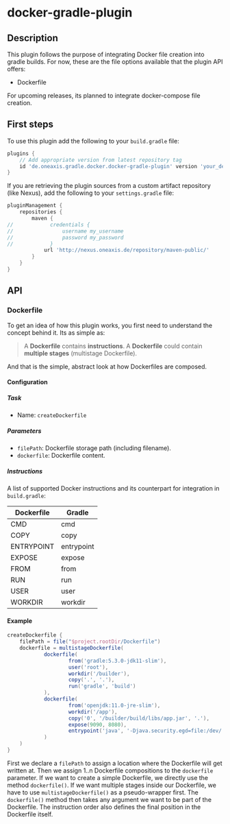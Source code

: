 # docker-gradle-plugin

## Description
This plugin follows the purpose of integrating Docker file creation into gradle
builds. For now, these are the file options available that the plugin API offers:
- Dockerfile

For upcoming releases, its planned to integrate docker-compose file creation.

## First steps
To use this plugin add the following to your `build.gradle` file:

```groovy
plugins {
    // Add appropriate version from latest repository tag
    id 'de.oneaxis.gradle.docker.docker-gradle-plugin' version 'your_desired_version'
}
```

If you are retrieving the plugin sources from a custom artifact repository 
(like Nexus), add the following to your `settings.gradle` file: 

``` groovy
pluginManagement {
    repositories {
        maven {
//            credentials {
//                username my_username
//                password my_password
//            }
            url 'http://nexus.oneaxis.de/repository/maven-public/'
        }
    }
}
```

## API
### Dockerfile
To get an idea of how this plugin works, you first need to understand the concept 
behind it. Its as simple as: 

> A __Dockerfile__ contains __instructions__. A __Dockerfile__ could
contain __multiple stages__ (multistage Dockerfile).

And that is the simple, abstract look at how Dockerfiles are composed.

#### Configuration
##### Task
- Name: `createDockerfile`

##### Parameters
- `filePath`: Dockerfile storage path (including filename).
- `dockerfile`: Dockerfile content.

##### Instructions
A list of supported Docker instructions and its counterpart for integration in 
`build.gradle`:

| Dockerfile 	| Gradle            	|
|------------	|-------------------	|
| CMD        	| cmd        	        |
| COPY       	| copy       	        |
| ENTRYPOINT 	| entrypoint 	        |
| EXPOSE     	| expose     	        |
| FROM       	| from       	        |
| RUN        	| run        	        |
| USER       	| user       	        |
| WORKDIR    	| workdir    	        |

#### Example
```groovy
createDockerfile {
    filePath = file("$project.rootDir/Dockerfile")
    dockerfile = multistageDockerfile(
            dockerfile(
                    from('gradle:5.3.0-jdk11-slim'),
                    user('root'),
                    workdir('/builder'),
                    copy('.', '.'),
                    run('gradle', 'build')
            ),
            dockerfile(
                    from('openjdk:11.0-jre-slim'),
                    workdir('/app'),
                    copy('0', '/builder/build/libs/app.jar', '.'),
                    expose(9090, 8080),
                    entrypoint('java', '-Djava.security.egd=file:/dev/./urandom', '-jar', './app.jar')
            )
    )
}
```

First we declare a `filePath` to assign a location where the Dockerfile will get
written at. Then we assign 1..n Dockerfile compositions to the `dockerfile` 
parameter. If we want to create a simple Dockerfile, we directly use the method
`dockerfile()`. If we want multiple stages inside our Dockerfile, we have to use 
`multistageDockerfile()` as a pseudo-wrapper first. The `dockerfile()` method
then takes any argument we want to be part of the Dockerfile. The instruction order
also defines the final position in the Dockerfile itself.
